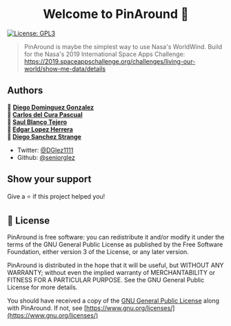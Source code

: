 <h1 align="center">Welcome to PinAround 👋</h1>
<p>
  <a href="https://www.gnu.org/licenses/gpl-3.0.en.html" target="_blank">
    <img alt="License: GPL3" src="https://img.shields.io/badge/License-GPL3-yellow.svg" />
  </a>
</p>

> PinAround is maybe the simplest way to use Nasa's WorldWind. Build for the Nasa's 2019 International Space Apps Challenge: https://2019.spaceappschallenge.org/challenges/living-our-world/show-me-data/details

## Authors

👤 **[Diego Dominguez Gonzalez](https://github.com/seniorglez)<br>
👤 [Carlos del Cura Pascual](https://github.com/InfaSysKey)<br>
👤 [Saul Blanco Tejero](https://github.com/Saul-BT)<br>
👤 [Edgar Lopez Herrera](https://github.com/edoardoelh)<br>
👤 [Diego Sanchez Strange](https://github.com/diegosanchezstrange)**

* Twitter: [@DGlez1111](https://twitter.com/DGlez1111)
* Github: [@seniorglez](https://github.com/seniorglez)

## Show your support

Give a ⭐️ if this project helped you!

## 📝 License

PinAround is free software: you can redistribute it and/or modify
it under the terms of the GNU General Public License as published by
the Free Software Foundation, either version 3 of the License, or any later version.

PinAround is distributed in the hope that it will be useful,
but WITHOUT ANY WARRANTY; without even the implied warranty of
MERCHANTABILITY or FITNESS FOR A PARTICULAR PURPOSE.  See the
GNU General Public License for more details.

You should have received a copy of the [GNU General Public License](LICENSE)
along with PinAround. If not, see [https://www.gnu.org/licenses/](https://www.gnu.org/licenses/)
